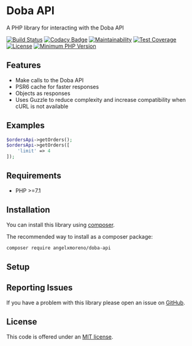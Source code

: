 # Doba API

A PHP library for interacting with the Doba API

[![Build Status](https://travis-ci.com/angelxmoreno/doba-api.svg?branch=master)](https://travis-ci.com/angelxmoreno/doba-api)
[![Codacy Badge](https://api.codacy.com/project/badge/Grade/ddaf821f9634457f8cb8cd66bec406c8)](https://www.codacy.com/app/angelxmoreno/doba-api?utm_source=github.com&amp;utm_medium=referral&amp;utm_content=angelxmoreno/doba-api&amp;utm_campaign=Badge_Grade)
[![Maintainability](https://api.codeclimate.com/v1/badges/912a9093e06bae1573b9/maintainability)](https://codeclimate.com/github/angelxmoreno/doba-api/maintainability)
[![Test Coverage](https://api.codeclimate.com/v1/badges/912a9093e06bae1573b9/test_coverage)](https://codeclimate.com/github/angelxmoreno/doba-api/test_coverage)
[![License](https://img.shields.io/badge/license-MIT-brightgreen.svg?style=flat-square)](LICENSE.txt)
[![Minimum PHP Version](http://img.shields.io/badge/php-%3E%3D%207.1-8892BF.svg)](https://php.net/)

## Features

- Make calls to the Doba API
- PSR6 cache for faster responses
- Objects as responses
- Uses Guzzle to reduce complexity and increase compatibility when cURL is not available 

## Examples

```php
$ordersApi->getOrders();
$ordersApi->getOrders([
    'limit' => 4
]);
```

## Requirements
- PHP >=7.1

## Installation

You can install this library using [composer](http://getcomposer.org).

The recommended way to install as a composer package:

```sh
composer require angelxmoreno/doba-api
```

## Setup


## Reporting Issues
If you have a problem with this library please open an issue on [GitHub](https://github.com/angelxmoreno/cakephp-linked-entities/issues).

## License
This code is offered under an [MIT license](https://opensource.org/licenses/mit-license.php).
